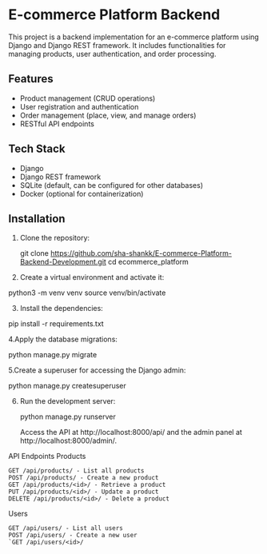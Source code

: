 # E-commerce Platform Backend

This project is a backend implementation for an e-commerce platform using Django and Django REST framework. It includes functionalities for managing products, user authentication, and order processing.

## Features

- Product management (CRUD operations)
- User registration and authentication
- Order management (place, view, and manage orders)
- RESTful API endpoints

## Tech Stack

- Django
- Django REST framework
- SQLite (default, can be configured for other databases)
- Docker (optional for containerization)

## Installation

1. Clone the repository:

   git clone https://github.com/sha-shankk/E-commerce-Platform-Backend-Development.git
   cd ecommerce_platform

2. Create a virtual environment and activate it:

  python3 -m venv venv
  source venv/bin/activate

3. Install the dependencies:

  pip install -r requirements.txt

4.Apply the database migrations:

  python manage.py migrate

5.Create a superuser for accessing the Django admin:

  python manage.py createsuperuser

6. Run the development server:

    python manage.py runserver

    Access the API at http://localhost:8000/api/ and the admin panel at http://localhost:8000/admin/.

API Endpoints
Products

    GET /api/products/ - List all products
    POST /api/products/ - Create a new product
    GET /api/products/<id>/ - Retrieve a product
    PUT /api/products/<id>/ - Update a product
    DELETE /api/products/<id>/ - Delete a product

Users

    GET /api/users/ - List all users
    POST /api/users/ - Create a new user
    `GET /api/users/<id>/
